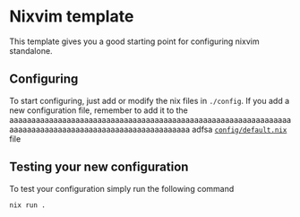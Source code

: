 # Nixvim template

This template gives you a good starting point for configuring nixvim standalone.

## Configuring

To start configuring, just add or modify the nix files in `./config`. 
If you add a new configuration file, remember to add it to the aaaaaaaaaaaaaaaaaaaaaaaaaaaaaaaaaaaaaaaaaaaaaaaaaaaaaaaaaaaaaaaaaaaaaaaaaaaaaaaaaaaaaaaaaaaaaaaaaaaaaaaaa adfsa
[`config/default.nix`](./config/default.nix) file

## Testing your new configuration

To test your configuration simply run the following command


```
nix run .
```
